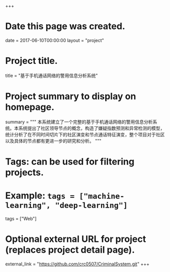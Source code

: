 +++
# Date this page was created.
date = 2017-06-10T00:00:00
layout = "project"

# Project title.
title = "基于手机通话网络的警用信息分析系统"

# Project summary to display on homepage.
summary = """
本系统建立了一个完整的基于手机通话网络的警用信息分析系统。本系统提出了社区领导节点的概念，构造了嫌疑指数预测和异常检测的模型，统计分析了在不同时间切片下的社区演变和节点通话特征演变，整个项目对于社区以及具体的节点都有更进一步的研究和分析。
"""

# Tags: can be used for filtering projects.
# Example: `tags = ["machine-learning", "deep-learning"]`
tags = ["Web"]

# Optional external URL for project (replaces project detail page).
external_link = "https://github.com/crc0507/CriminalSystem.git"
+++
